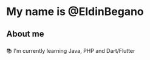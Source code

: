 ###

<h1 align="left">My name is @EldinBegano</h1>

###

<h2 align="left">About me</h2>

###
<p>📚 I'm currently learning Java, PHP and Dart/Flutter</p>

###
